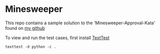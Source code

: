 Minesweeper
===========

This repo contains a sample solution to the 'Minesweeper-Approval-Kata' found on [my github](https://github.com/emilybache/Minesweeper-Approval-Kata)

To view and run the test cases, first install [TextTest](http://texttest.org)

    texttest -d python -c .

